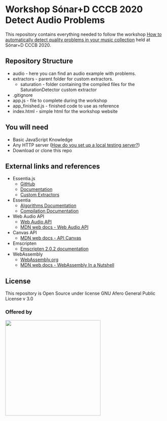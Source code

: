 # Workshop Sónar+D CCCB 2020 Detect Audio Problems

This repository contains everything needed to follow the workshop <a href="https://sonarplusd.com/en/programs/barcelona-2020-special-edition/areas/workshops/how-to-automatically-detect-quality-problems-in-your-music-collection" target="_blank">How to automatically detect quality problems in your music collection</a>
 held at Sónar+D CCCB 2020.


## Repository Structure
* audio - here you can find an audio example with problems.
* extractors - parent folder for custom extractors.
    * saturation - folder containing the compiled files for the SaturationDetector custom extractor
* .gitignore
* app.js - file to complete during the workshop
* app_finished.js - finished code to use as reference
* index.html - simple html for the workshop website


## You will need

* Basic JavaScript Knowledge
* Any HTTP server (<a href="https://developer.mozilla.org/en-US/docs/Learn/Common_questions/set_up_a_local_testing_server" target="_blank">How do you set up a local testing server?</a>)
* Download or clone this repo


## External links and references

* Essentia.js
    * <a href="https://github.com/MTG/essentia.js" target="_blank">GitHub</a>
    * <a href="https://mtg.github.io/essentia.js/docs/api/index.html" target="_blank">Documentation</a>
    * <a href="https://github.com/MTG/essentia.js/tree/dev/src/cpp/custom" target="_blank">Custom Extractors</a>
* Essentia
    * <a href="https://essentia.upf.edu/algorithms_reference.html" target="_blank">Algorithms Documentation</a>
    * <a href="https://essentia.upf.edu/installing.html#compiling-essentia-from-source" target="_blank">Compilation Documentation</a>
* Web Audio API
    * <a href="https://www.w3.org/TR/webaudio/" target="_blank">Web Audio API</a>
    * <a href="https://developer.mozilla.org/es/docs/Web_Audio_API" target="_blank">MDN web docs - Web Audio API</a>
* Canvas API
    * <a href="https://developer.mozilla.org/es/docs/Web/HTML/Canvas" target="_blank">MDN web docs - API Canvas</a>
* Emscripten
    * <a href="https://emscripten.org/" target="_blank">Emscripten 2.0.2 documentation</a>
* WebAssembly
    * <a href="https://webassembly.org/" target="_blank">WebAssembly.org</a>
    * <a href="https://developer.mozilla.org/en-US/docs/WebAssembly" target="_blank">MDN web docs - WebAssembly In a Nutshell</a>

## License

This repository is Open Source under license GNU Afero General Public License v 3.0


### Offered by

<img width="300" src="http://v.fastcdn.co/u/087e739f/32594461-0-Logo-Sonosuite-1.png"/>

